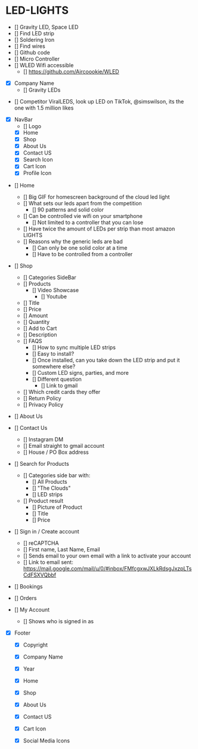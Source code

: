 # LED-LIGHTS

* [] Gravity LED, Space LED
* [] Find LED strip
* [] Soldering Iron
* [] Find wires
* [] Github code
* [] Micro Controller
* [] WLED Wifi accessible
  * [] https://github.com/Aircoookie/WLED
* [x] Company Name
  * [] Gravity LEDs
* [] Competitor ViralLEDS, look up LED on TikTok, @simswilson, its the one with 1.5 million likes
* [x] NavBar
  * [] Logo 
  * [x] Home
  * [x] Shop
  * [x] About Us
  * [x] Contact US
  * [x] Search Icon
  * [x] Cart Icon
  * [x] Profile Icon
* [] Home
    * [] Big GIF for homescreen background of the cloud led light
    * [] What sets our leds apart from the competition
      * [] 90 patterns and solid color
    * [] Can be controlled vie wifi on your smartphone
      * [] Not limited to a controller that you can lose
    * [] Have twice the amount of LEDs per strip than most amazon LIGHTS
    * [] Reasons why the generic leds are bad
      * [] Can only be one solid color at a time
      * [] Have to be controlled from a controller
* [] Shop
    * [] Categories SideBar
    * [] Products
      * [] Video Showcase
        * [] Youtube
    * [] Title
    * [] Price
    * [] Amount
    * [] Quantity
    * [] Add to Cart
    * [] Description
    * [] FAQS
      * [] How to sync multiple LED strips
      * [] Easy to install? 
      * [] Once installed, can you take down the LED strip and put it somewhere else?
      * [] Custom LED signs, parties, and more
      * [] Different question
        * [] Link to gmail
    * [] Which credit cards they offer
    * [] Return Policy
    * [] Privacy Policy



* [] About Us
* [] Contact Us
  * [] Instagram DM
  * [] Email straight to gmail account
  * [] House / PO Box address
* [] Search for Products
  * [] Categories side bar with: 
    * [] All Products
    * [] "The Clouds"
    * [] LED strips
  * [] Product result
    * [] Picture of Product
    * [] Title
    * [] Price
* [] Sign in / Create account
    * [] reCAPTCHA
    * [] First name, Last Name, Email
    * [] Sends email to your own email with a link to activate your account
    * [] Link to email sent: https://mail.google.com/mail/u/0/#inbox/FMfcgxwJXLkRdsgJxzpLTsCdFSXVQbbf
* [] Bookings
* [] Orders
* [] My Account
  * [] Shows who is signed in as
* [x] Footer
    * [x] Copyright
    * [x] Company Name
    * [x] Year
    * [x] Home
    * [x] Shop
    * [x] About Us
    * [x] Contact US
    * [x] Cart Icon
    * [x] Social Media Icons
    
